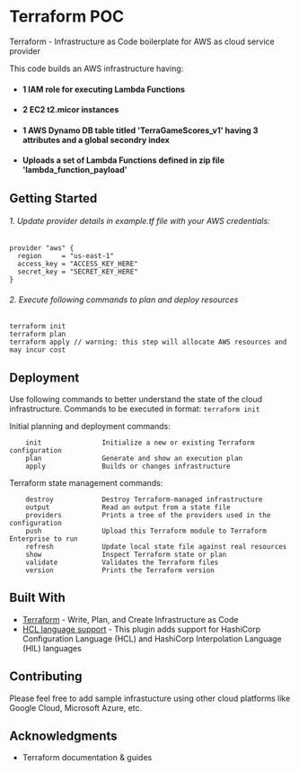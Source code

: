 # Terraform POC
Terraform - Infrastructure as Code boilerplate for AWS as cloud service provider 

This code builds an AWS infrastructure having:

- #### 1 IAM role for executing Lambda Functions
- #### 2 EC2 t2.micor instances
- #### 1 AWS Dynamo DB table titled 'TerraGameScores_v1' having 3 attributes and a global secondry index
- #### Uploads a set of Lambda Functions defined in zip file 'lambda_function_payload'

## Getting Started

###### 1. Update provider details in example.tf file with your AWS credentials:

```
provider "aws" {
  region     = "us-east-1"
  access_key = "ACCESS_KEY_HERE"
  secret_key = "SECRET_KEY_HERE"
}
```
###### 2. Execute following commands to plan and deploy resources
``` 
terraform init
terraform plan
terraform apply // warning: this step will allocate AWS resources and may incur cost 
```

## Deployment

Use following commands to better understand the state of the cloud infrastructure.
Commands to be executed in format: ``` terraform init ```

Initial planning and deployment commands:
```
    init               Initialize a new or existing Terraform configuration
    plan               Generate and show an execution plan
    apply              Builds or changes infrastructure
```

Terraform state management commands:
```
    destroy            Destroy Terraform-managed infrastructure
    output             Read an output from a state file
    providers          Prints a tree of the providers used in the configuration
    push               Upload this Terraform module to Terraform Enterprise to run
    refresh            Update local state file against real resources
    show               Inspect Terraform state or plan
    validate           Validates the Terraform files
    version            Prints the Terraform version

```

## Built With

* [Terraform](https://www.terraform.io/) - Write, Plan, and Create Infrastructure as Code
* [HCL language support](https://plugins.jetbrains.com/plugin/7808-hcl-language-support) - This plugin adds support for HashiCorp Configuration Language (HCL) and HashiCorp Interpolation Language (HIL) languages

## Contributing

Please feel free to add sample infrastucture using other cloud platforms like Google Cloud, Microsoft Azure, etc.

## Acknowledgments

* Terraform documentation & guides

